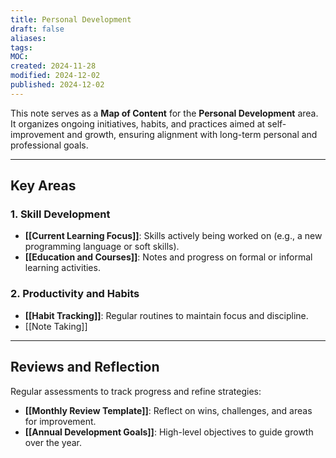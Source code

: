 ```yaml
---
title: Personal Development
draft: false
aliases: 
tags: 
MOC: 
created: 2024-11-28
modified: 2024-12-02
published: 2024-12-02
---
```

This note serves as a **Map of Content** for the **Personal Development** area. It organizes ongoing initiatives, habits, and practices aimed at self-improvement and growth, ensuring alignment with long-term personal and professional goals.

---

## Key Areas

### 1. **Skill Development**

- **[[Current Learning Focus]]**: Skills actively being worked on (e.g., a new programming language or soft skills).
- **[[Education and Courses]]**: Notes and progress on formal or informal learning activities.

### 2. **Productivity and Habits**

- **[[Habit Tracking]]**: Regular routines to maintain focus and discipline.
- [[Note Taking]]

---

## Reviews and Reflection

Regular assessments to track progress and refine strategies:

- **[[Monthly Review Template]]**: Reflect on wins, challenges, and areas for improvement.
- **[[Annual Development Goals]]**: High-level objectives to guide growth over the year.